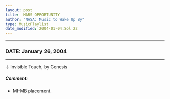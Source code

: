 ```yaml
---
layout: post
title:  MARS OPPORTUNITY
author: "NASA: Music to Wake Up By"
type: MusicPlaylist
date_modified: 2004-01-04:Sol 22
---
```


----
### DATE: January 26, 2004
----
⊹ Invisible Touch, by Genesis

##### Comment:
* MI-MB placement.
